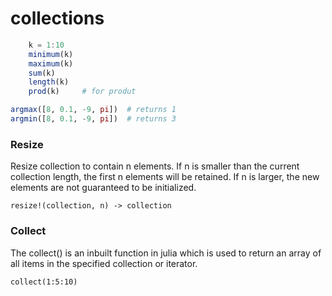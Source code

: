 #  collections

```julia
    k = 1:10
    minimum(k) 
    maximum(k)
    sum(k)
    length(k)
    prod(k)     # for produt
```


```julia
argmax([8, 0.1, -9, pi])  # returns 1
argmin([8, 0.1, -9, pi])  # returns 3

```

### Resize
Resize collection to contain n elements. If n is smaller than the current collection length, the first n elements will be retained. If n is larger, the new elements are not guaranteed to be initialized.

```
resize!(collection, n) -> collection
```

### Collect
The collect() is an inbuilt function in julia which is used to return an array of all items in the specified collection or iterator.

```
collect(1:5:10)
```

